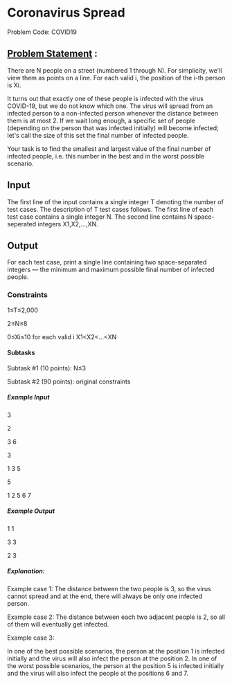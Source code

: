 # Coronavirus Spread 
Problem Code: COVID19

## [Problem Statement](https://www.codechef.com/MAY20B/problems/COVID19) :

There are N people on a street (numbered 1 through N). For simplicity, we'll view them as points on a line. For each valid i, the position of the i-th person is Xi.

It turns out that exactly one of these people is infected with the virus COVID-19, but we do not know which one. The virus will spread from an infected person to a non-infected person whenever the distance between them is at most 2. If we wait long enough, a specific set of people (depending on the person that was infected initially) will become infected; let's call the size of this set the final number of infected people.

Your task is to find the smallest and largest value of the final number of infected people, i.e. this number in the best and in the worst possible scenario.

## Input
The first line of the input contains a single integer T denoting the number of test cases. The description of T test cases follows.
The first line of each test case contains a single integer N.
The second line contains N space-seperated integers X1,X2,…,XN.
## Output
For each test case, print a single line containing two space-separated integers ― the minimum and maximum possible final number of infected people.

### Constraints

1≤T≤2,000

2≤N≤8

0≤Xi≤10 for each valid i X1<X2<…<XN

#### Subtasks

Subtask #1 (10 points): N≤3

Subtask #2 (90 points): original constraints

##### Example Input

3

2

3 6

3

1 3 5

5

1 2 5 6 7

##### Example Output

1 1

3 3

2 3

##### Explanation:

Example case 1: The distance between the two people is 3, so the virus cannot spread and at the end, there will always be only one infected person.

Example case 2: The distance between each two adjacent people is 2, so all of them will eventually get infected.

Example case 3:

In one of the best possible scenarios, the person at the position 1 is infected initially and the virus will also infect the person at the position 2.
In one of the worst possible scenarios, the person at the position 5 is infected initially and the virus will also infect the people at the positions 6 and 7.